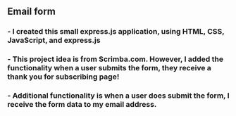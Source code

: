 ## Email form

### - I created this small express.js application, using HTML, CSS, JavaScript, and express.js
### - This project idea is from Scrimba.com. However, I added the functionality when a user submits the form, they receive a thank you for subscribing page! 
### - Additional functionality is when a user does submit the form, I receive the form data to my email address.

